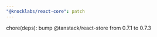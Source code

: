```yaml
---
"@knocklabs/react-core": patch
---
```


chore(deps): bump @tanstack/react-store from 0.7.1 to 0.7.3
